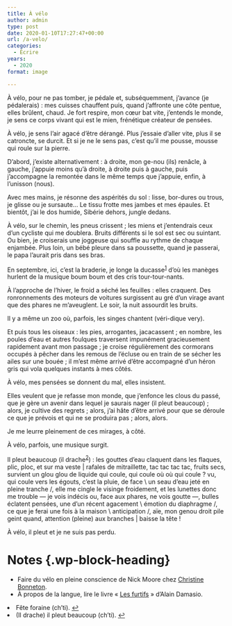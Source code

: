 ```yaml
---
title: À vélo
author: admin
type: post
date: 2020-01-10T17:27:47+00:00
url: /a-velo/
categories:
  - Écrire
years:
  - 2020
format: image

---
```

À vélo, pour ne pas tomber, je pédale et, subséquemment, j’avance (je pédalerais) : mes cuisses chauffent puis, quand j’affronte une côte pentue, elles brûlent, chaud. Je fort respire, mon cœur bat vite, j’entends le monde, je sens ce corps vivant qui est le mien, frénétique créateur de pensées.

À vélo, je sens l’air agacé d’être dérangé. Plus j’essaie d’aller vite, plus il se catroncte, se durcit. Et si je ne le sens pas, c’est qu’il me pousse, mousse qui roule sur la pierre.

D’abord, j’existe alternativement : à droite, mon ge-nou (ils) renâcle, à gauche, j’appuie moins qu’à droite, à droite puis à gauche, puis j’accompagne la remontée dans le même temps que j’appuie, enfin, à l’unisson (nous).

Avec mes mains, je résonne des aspérités du sol : lisse, bor-dures ou trous, je glisse ou je sursaute&#8230; Le tissu frotte mes jambes et mes épaules. Et bientôt, j’ai le dos humide, Sibérie dehors, jungle dedans.

À vélo, sur le chemin, les pneus crissent ; les miens et j’entendrais ceux d’un cycliste qui me doublera. Bruits différents si le sol est sec ou suintant. Ou bien, je croiserais une joggeuse qui souffle au rythme de chaque enjambée. Plus loin, un bébé pleure dans sa poussette, quand je passerai, le papa l’aurait pris dans ses bras.

En septembre, ici, c’est la braderie, je longe la ducasse<sup><a id="ffn1" href="#fn1" class="footnote">1</a></sup> d’où les manèges hurlent de la musique boum boum et des cris tour-tour-nants. 

À l’approche de l’hiver, le froid a séché les feuilles : elles craquent. Des ronronnements des moteurs de voitures surgissent au gré d’un virage avant que des phares ne m’aveuglent. Le soir, la nuit assourdit les bruits.

Il y a même un zoo où, parfois, les singes chantent (véri-dique very).

Et puis tous les oiseaux : les pies, arrogantes, jacacassent ; en nombre, les poules d’eau et autres foulques traversent impunément gracieusement rapidement avant mon passage ; je croise régulièrement des cormorans occupés à pêcher dans les remous de l’écluse ou en train de se sécher les ailes sur une bouée ; il m’est même arrivé d’être accompagné d’un héron gris qui vola quelques instants à mes côtés.

À vélo, mes pensées se donnent du mal, elles insistent.

Elles veulent que je refasse mon monde, que j’enfonce les clous du passé, que je gère un avenir dans lequel je saurais nager (il pleut beaucoup) ; alors, je cultive des regrets ; alors, j’ai hâte d’être arrivé pour que se déroule ce que je prévois et qui ne se produira pas ; alors, alors.

Je me leurre pleinement de ces mirages, à côté.

À vélo, parfois, une musique surgit.

Il pleut beaucoup (il drache<sup><a id="ffn2" class="footnote" href="#fn2">2</a></sup>) : les gouttes d’eau claquent dans les flaques, plic, ploc, et sur ma veste | rafales de mitraillette, tac tac tac tac, fruits secs, survient un glou glou de liquide qui coule, qui coule où où qui coule ? vu, qui coule vers les égouts, c’est la pluie, de face \ un seau d’eau jeté en pleine tranche /, elle me cingle le visinge froidement, et les lunettes donc me trouble — je vois indécis ou, face aux phares, ne vois goutte —, bulles éclatent pensées, une d’un récent agacement \ émotion du diaphragme /, ce que je ferai une fois à la maison \ anticipation /, aïe, mon genou droit pile geint quand, attention (pleine) aux branches | baisse la tête !

À vélo, il pleut et je ne suis pas perdu.

# Notes {.wp-block-heading}

  * Faire du vélo en pleine conscience de Nick Moore chez [Christine Bonneton][1].
  * À propos de la langue, lire le livre «&nbsp;[Les furtifs][2]&nbsp;» d’Alain Damasio.

<li id="fn1">
  Fête foraine (ch’ti). <a href="#ffn1">&#x21a9;</a>
</li>
<li id="fn2">
  (Il drache) il pleut beaucoup (ch’ti). <a href="#ffn2">&#x21a9;</a>
</li>

 [1]: https://www.editions-bonneton.com/horscollection/2701-9782862537924-faire-du-velo-en-pleine-conscience.html
 [2]: https://www.babelio.com/livres/Damasio-Les-Furtifs/1118141